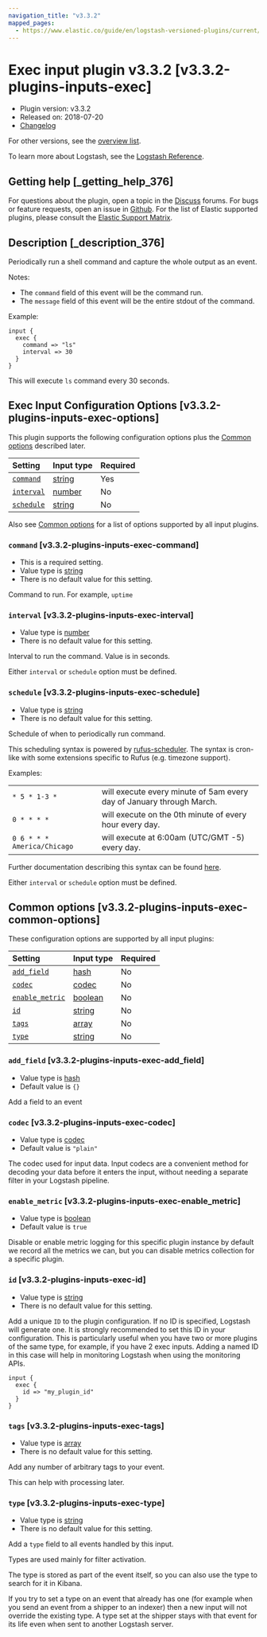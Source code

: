 ```yaml
---
navigation_title: "v3.3.2"
mapped_pages:
  - https://www.elastic.co/guide/en/logstash-versioned-plugins/current/v3.3.2-plugins-inputs-exec.html
---
```


# Exec input plugin v3.3.2 [v3.3.2-plugins-inputs-exec]

* Plugin version: v3.3.2
* Released on: 2018-07-20
* [Changelog](https://github.com/logstash-plugins/logstash-input-exec/blob/v3.3.2/CHANGELOG.md)

For other versions, see the [overview list](input-exec-index.md).

To learn more about Logstash, see the [Logstash Reference](https://www.elastic.co/guide/en/logstash/current/index.html).

## Getting help [_getting_help_376]

For questions about the plugin, open a topic in the [Discuss](http://discuss.elastic.co) forums. For bugs or feature requests, open an issue in [Github](https://github.com/logstash-plugins/logstash-input-exec). For the list of Elastic supported plugins, please consult the [Elastic Support Matrix](https://www.elastic.co/support/matrix#matrix_logstash_plugins).

## Description [_description_376]

Periodically run a shell command and capture the whole output as an event.

Notes:

* The `command` field of this event will be the command run.
* The `message` field of this event will be the entire stdout of the command.

Example:

```
input {
  exec {
    command => "ls"
    interval => 30
  }
}
```

This will execute `ls` command every 30 seconds.

## Exec Input Configuration Options [v3.3.2-plugins-inputs-exec-options]

This plugin supports the following configuration options plus the [Common options](v3-3-2-plugins-inputs-exec.md#v3.3.2-plugins-inputs-exec-common-options) described later.

| Setting | Input type | Required |
| :- | :- | :- |
| [`command`](v3-3-2-plugins-inputs-exec.md#v3.3.2-plugins-inputs-exec-command) | [string](/lsr/value-types.md#string) | Yes |
| [`interval`](v3-3-2-plugins-inputs-exec.md#v3.3.2-plugins-inputs-exec-interval) | [number](/lsr/value-types.md#number) | No |
| [`schedule`](v3-3-2-plugins-inputs-exec.md#v3.3.2-plugins-inputs-exec-schedule) | [string](/lsr/value-types.md#string) | No |

Also see [Common options](v3-3-2-plugins-inputs-exec.md#v3.3.2-plugins-inputs-exec-common-options) for a list of options supported by all input plugins.

### `command` [v3.3.2-plugins-inputs-exec-command]

* This is a required setting.
* Value type is [string](/lsr/value-types.md#string)
* There is no default value for this setting.

Command to run. For example, `uptime`

### `interval` [v3.3.2-plugins-inputs-exec-interval]

* Value type is [number](/lsr/value-types.md#number)
* There is no default value for this setting.

Interval to run the command. Value is in seconds.

Either `interval` or `schedule` option must be defined.

### `schedule` [v3.3.2-plugins-inputs-exec-schedule]

* Value type is [string](/lsr/value-types.md#string)
* There is no default value for this setting.

Schedule of when to periodically run command.

This scheduling syntax is powered by [rufus-scheduler](https://github.com/jmettraux/rufus-scheduler). The syntax is cron-like with some extensions specific to Rufus (e.g. timezone support).

Examples:

| | |
| :- | :- |
| `* 5 * 1-3 *` | will execute every minute of 5am every day of January through March. |
| `0 * * * *` | will execute on the 0th minute of every hour every day. |
| `0 6 * * * America/Chicago` | will execute at 6:00am (UTC/GMT -5) every day. |

Further documentation describing this syntax can be found [here](https://github.com/jmettraux/rufus-scheduler#parsing-cronlines-and-time-strings).

Either `interval` or `schedule` option must be defined.

## Common options [v3.3.2-plugins-inputs-exec-common-options]

These configuration options are supported by all input plugins:

| Setting | Input type | Required |
| :- | :- | :- |
| [`add_field`](v3-3-2-plugins-inputs-exec.md#v3.3.2-plugins-inputs-exec-add_field) | [hash](/lsr/value-types.md#hash) | No |
| [`codec`](v3-3-2-plugins-inputs-exec.md#v3.3.2-plugins-inputs-exec-codec) | [codec](/lsr/value-types.md#codec) | No |
| [`enable_metric`](v3-3-2-plugins-inputs-exec.md#v3.3.2-plugins-inputs-exec-enable_metric) | [boolean](/lsr/value-types.md#boolean) | No |
| [`id`](v3-3-2-plugins-inputs-exec.md#v3.3.2-plugins-inputs-exec-id) | [string](/lsr/value-types.md#string) | No |
| [`tags`](v3-3-2-plugins-inputs-exec.md#v3.3.2-plugins-inputs-exec-tags) | [array](/lsr/value-types.md#array) | No |
| [`type`](v3-3-2-plugins-inputs-exec.md#v3.3.2-plugins-inputs-exec-type) | [string](/lsr/value-types.md#string) | No |

### `add_field` [v3.3.2-plugins-inputs-exec-add_field]

* Value type is [hash](/lsr/value-types.md#hash)
* Default value is `{}`

Add a field to an event

### `codec` [v3.3.2-plugins-inputs-exec-codec]

* Value type is [codec](/lsr/value-types.md#codec)
* Default value is `"plain"`

The codec used for input data. Input codecs are a convenient method for decoding your data before it enters the input, without needing a separate filter in your Logstash pipeline.

### `enable_metric` [v3.3.2-plugins-inputs-exec-enable_metric]

* Value type is [boolean](/lsr/value-types.md#boolean)
* Default value is `true`

Disable or enable metric logging for this specific plugin instance by default we record all the metrics we can, but you can disable metrics collection for a specific plugin.

### `id` [v3.3.2-plugins-inputs-exec-id]

* Value type is [string](/lsr/value-types.md#string)
* There is no default value for this setting.

Add a unique `ID` to the plugin configuration. If no ID is specified, Logstash will generate one. It is strongly recommended to set this ID in your configuration. This is particularly useful when you have two or more plugins of the same type, for example, if you have 2 exec inputs. Adding a named ID in this case will help in monitoring Logstash when using the monitoring APIs.

```
input {
  exec {
    id => "my_plugin_id"
  }
}
```

### `tags` [v3.3.2-plugins-inputs-exec-tags]

* Value type is [array](/lsr/value-types.md#array)
* There is no default value for this setting.

Add any number of arbitrary tags to your event.

This can help with processing later.

### `type` [v3.3.2-plugins-inputs-exec-type]

* Value type is [string](/lsr/value-types.md#string)
* There is no default value for this setting.

Add a `type` field to all events handled by this input.

Types are used mainly for filter activation.

The type is stored as part of the event itself, so you can also use the type to search for it in Kibana.

If you try to set a type on an event that already has one (for example when you send an event from a shipper to an indexer) then a new input will not override the existing type. A type set at the shipper stays with that event for its life even when sent to another Logstash server.
